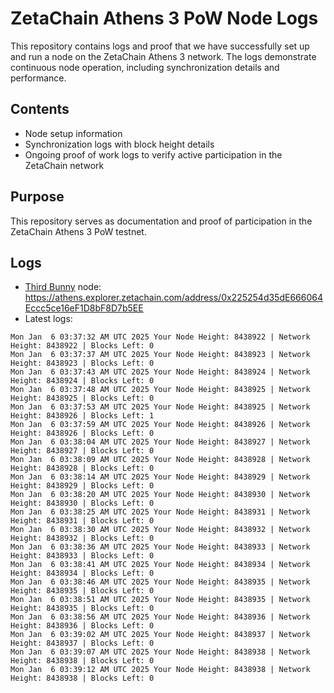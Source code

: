 # ZetaChain Athens 3 PoW Node Logs
This repository contains logs and proof that we have successfully set up and run a node on the ZetaChain Athens 3 network. The logs demonstrate continuous node operation, including synchronization details and performance.

## Contents
- Node setup information
- Synchronization logs with block height details
- Ongoing proof of work logs to verify active participation in the ZetaChain network

## Purpose
This repository serves as documentation and proof of participation in the ZetaChain Athens 3 PoW testnet.

## Logs

- [Third Bunny](https://thirdbunny.xyz/) node: https://athens.explorer.zetachain.com/address/0x225254d35dE666064Eccc5ce16eF1D8bF8D7b5EE
- Latest logs:
```
Mon Jan  6 03:37:32 AM UTC 2025 Your Node Height: 8438922 | Network Height: 8438922 | Blocks Left: 0
Mon Jan  6 03:37:37 AM UTC 2025 Your Node Height: 8438923 | Network Height: 8438923 | Blocks Left: 0
Mon Jan  6 03:37:43 AM UTC 2025 Your Node Height: 8438924 | Network Height: 8438924 | Blocks Left: 0
Mon Jan  6 03:37:48 AM UTC 2025 Your Node Height: 8438925 | Network Height: 8438925 | Blocks Left: 0
Mon Jan  6 03:37:53 AM UTC 2025 Your Node Height: 8438925 | Network Height: 8438926 | Blocks Left: 1
Mon Jan  6 03:37:59 AM UTC 2025 Your Node Height: 8438926 | Network Height: 8438926 | Blocks Left: 0
Mon Jan  6 03:38:04 AM UTC 2025 Your Node Height: 8438927 | Network Height: 8438927 | Blocks Left: 0
Mon Jan  6 03:38:09 AM UTC 2025 Your Node Height: 8438928 | Network Height: 8438928 | Blocks Left: 0
Mon Jan  6 03:38:14 AM UTC 2025 Your Node Height: 8438929 | Network Height: 8438929 | Blocks Left: 0
Mon Jan  6 03:38:20 AM UTC 2025 Your Node Height: 8438930 | Network Height: 8438930 | Blocks Left: 0
Mon Jan  6 03:38:25 AM UTC 2025 Your Node Height: 8438931 | Network Height: 8438931 | Blocks Left: 0
Mon Jan  6 03:38:30 AM UTC 2025 Your Node Height: 8438932 | Network Height: 8438932 | Blocks Left: 0
Mon Jan  6 03:38:36 AM UTC 2025 Your Node Height: 8438933 | Network Height: 8438933 | Blocks Left: 0
Mon Jan  6 03:38:41 AM UTC 2025 Your Node Height: 8438934 | Network Height: 8438934 | Blocks Left: 0
Mon Jan  6 03:38:46 AM UTC 2025 Your Node Height: 8438935 | Network Height: 8438935 | Blocks Left: 0
Mon Jan  6 03:38:51 AM UTC 2025 Your Node Height: 8438935 | Network Height: 8438935 | Blocks Left: 0
Mon Jan  6 03:38:56 AM UTC 2025 Your Node Height: 8438936 | Network Height: 8438936 | Blocks Left: 0
Mon Jan  6 03:39:02 AM UTC 2025 Your Node Height: 8438937 | Network Height: 8438937 | Blocks Left: 0
Mon Jan  6 03:39:07 AM UTC 2025 Your Node Height: 8438938 | Network Height: 8438938 | Blocks Left: 0
Mon Jan  6 03:39:12 AM UTC 2025 Your Node Height: 8438938 | Network Height: 8438938 | Blocks Left: 0
```
